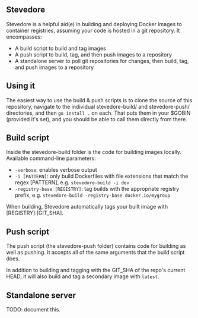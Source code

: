 ## Stevedore 

Stevedore is a helpful aid(e) in building and deploying Docker images to container registries, assuming your code is hosted in a git repository. 
It encompasses: 
 - A build script to build and tag images
 - A push script to build, tag, and then push images to a repository 
 - A standalone server to poll git repositories for changes, then build, tag, and push images to a repository 

## Using it

The easiest way to use the build & push scripts is to clone the source of this repository, navigate to the individual stevedore-build/ and stevedore-push/ directories, and then `go install .` on each.
That puts them in your $GOBIN (provided it's set), and you should be able to call them directly from there.

## Build script 

Inside the stevedore-build folder is the code for building images locally.  
Available command-line parameters: 
 - `-verbose`: enables verbose output
 - `-i [PATTERN]`: only build Dockerfiles with file extensions that match the regex [PATTERN], e.g. `stevedore-build -i dev`
 - `-registry-base [REGISTRY]`: tag builds with the appropriate registry prefix, e.g. `stevedore-build -registry-base docker.io/mygroup` 

When building, Stevedore automatically tags your built image with [REGISTRY]:[GIT_SHA].

## Push script

The push script (the stevedore-push folder) contains code for building as well as pushing.
It accepts all of the same arguments that the build script does. 

In addition to building and tagging with the GIT_SHA of the repo's current HEAD, it will also build and tag a secondary image with `latest`.

## Standalone server 

TODO: document this.
